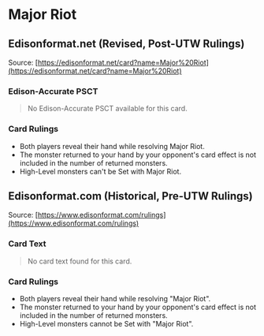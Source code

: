 # Major Riot

## Edisonformat.net (Revised, Post-UTW Rulings)

Source: [https://edisonformat.net/card?name=Major%20Riot](https://edisonformat.net/card?name=Major%20Riot)

### Edison-Accurate PSCT

> No Edison-Accurate PSCT available for this card.

### Card Rulings

*   Both players reveal their hand while resolving Major Riot.
*   The monster returned to your hand by your opponent's card effect is not included in the number of returned monsters.
*   High-Level monsters can't be Set with Major Riot.


## Edisonformat.com (Historical, Pre-UTW Rulings)

Source: [https://www.edisonformat.com/rulings](https://www.edisonformat.com/rulings)

### Card Text

> No card text found for this card.

### Card Rulings

*   Both players reveal their hand while resolving "Major Riot".
*   The monster returned to your hand by your opponent's card effect is not included in the number of returned monsters.
*   High-Level monsters cannot be Set with "Major Riot".


